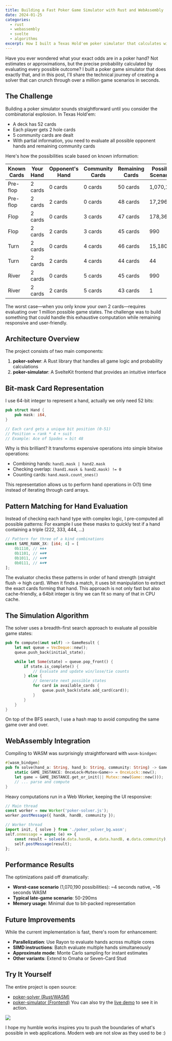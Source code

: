 ```yaml
---
title: Building a Fast Poker Game Simulator with Rust and WebAssembly
date: 2024-01-25
categories:
  - rust
  - webassembly
  - svelte
  - algorithms
excerpt: How I built a Texas Hold'em poker simulator that calculates winning odds using bit manipulation
---
```


Have you ever wondered what your exact odds are in a poker hand? Not estimates or approximations, but the precise probability calculated by evaluating every possible outcome? I built a poker game simulator that does exactly that, and in this post, I'll share the technical journey of creating a solver that can crunch through over a million game scenarios in seconds.

## The Challenge

Building a poker simulator sounds straightforward until you consider the combinatorial explosion. In Texas Hold'em:
- A deck has 52 cards
- Each player gets 2 hole cards
- 5 community cards are dealt
- With partial information, you need to evaluate all possible opponent hands and remaining community cards

Here's how the possibilities scale based on known information:

| Known Cards | Your Hand | Opponent's Hand | Community Cards | Remaining Cards | Possible Scenarios |
|-------------|-----------|-----------------|-----------------|-----------------|-------------------|
| Pre-flop | 2 cards | 0 cards | 0 cards | 50 cards | 1,070,190 |
| Pre-flop | 2 cards | 2 cards | 0 cards | 48 cards | 17,296 |
| Flop | 2 cards | 0 cards | 3 cards | 47 cards | 178,365 |
| Flop | 2 cards | 2 cards | 3 cards | 45 cards | 990 |
| Turn | 2 cards | 0 cards | 4 cards | 46 cards | 15,180 |
| Turn | 2 cards | 2 cards | 4 cards | 44 cards | 44 |
| River | 2 cards | 0 cards | 5 cards | 45 cards | 990 |
| River | 2 cards | 2 cards | 5 cards | 43 cards | 1 |

The worst case—when you only know your own 2 cards—requires evaluating over 1 million possible game states. The challenge was to build something that could handle this exhaustive computation while remaining responsive and user-friendly.

## Architecture Overview

The project consists of two main components:

1. **poker-solver**: A Rust library that handles all game logic and probability calculations
2. **poker-simulator**: A SvelteKit frontend that provides an intuitive interface

## Bit-mask Card Representation

I use 64-bit integer to represent a hand, actually we only need 52 bits:

```rust
pub struct Hand {
    pub mask: i64,
}

// Each card gets a unique bit position (0-51)
// Position = rank * 4 + suit
// Example: Ace of Spades = bit 48
```

Why is this brilliant? It transforms expensive operations into simple bitwise operations:
- Combining hands: `hand1.mask | hand2.mask`
- Checking overlap: `(hand1.mask & hand2.mask) != 0`
- Counting cards: `hand.mask.count_ones()`

This representation allows us to perform hand operations in O(1) time instead of iterating through card arrays.

## Pattern Matching for Hand Evaluation

Instead of checking each hand type with complex logic, I pre-computed all possible patterns:
For example I use these masks to quickly test if a hand containing a triple (222, 333, 444, ...)
```rust
// Pattern for three of a kind combinations
const SAME_RANK_3X: [i64; 4] = [
    0b1110, // ♠♣♦
    0b1101, // ♠♣♥
    0b1011, // ♠♦♥
    0b0111, // ♣♦♥
];
```

The evaluator checks these patterns in order of hand strength (straight flush → high card). When it finds a match, it uses bit manipulation to extract the exact cards forming that hand. This approach is not only fast but also cache-friendly, a 64bit integer is tiny we can fit so many of that in CPU cache.

## The Simulation Algorithm

The solver uses a breadth-first search approach to evaluate all possible game states:

```rust
pub fn compute(&mut self) -> GameResult {
    let mut queue = VecDeque::new();
    queue.push_back(initial_state);

    while let Some(state) = queue.pop_front() {
        if state.is_complete() {
            // Evaluate and update win/lose/tie counts
        } else {
            // Generate next possible states
            for card in available_cards {
                queue.push_back(state.add_card(card));
            }
        }
    }
}
```

On top of the BFS search, I use a hash map to avoid computing the same game over and over.

## WebAssembly Integration

Compiling to WASM was surprisingly straightforward with `wasm-bindgen`:

```rust
#[wasm_bindgen]
pub fn solve(hand_a: String, hand_b: String, community: String) -> GameResult {
    static GAME_INSTANCE: OnceLock<Mutex<Game>> = OnceLock::new();
    let game = GAME_INSTANCE.get_or_init(|| Mutex::new(Game::new()));
    // ... parse and compute
}
```

Heavy computations run in a Web Worker, keeping the UI responsive:

```javascript
// Main thread
const worker = new Worker('poker-solver.js');
worker.postMessage({ handA, handB, community });

// Worker thread
import init, { solve } from './poker_solver_bg.wasm';
self.onmessage = async (e) => {
    const result = solve(e.data.handA, e.data.handB, e.data.community);
    self.postMessage(result);
};
```

## Performance Results

The optimizations paid off dramatically:
- **Worst-case scenario** (1,070,190 possibilities): ~4 seconds native, ~16 seconds WASM
- **Typical late-game scenario**: 50-290ms
- **Memory usage**: Minimal due to bit-packed representation

## Future Improvements

While the current implementation is fast, there's room for enhancement:
- **Parallelization**: Use Rayon to evaluate hands across multiple cores
- **SIMD instructions**: Batch evaluate multiple hands simultaneously
- **Approximate mode**: Monte Carlo sampling for instant estimates
- **Other variants**: Extend to Omaha or Seven-Card Stud

## Try It Yourself

The entire project is open source:
- [poker-solver (Rust/WASM)](https://github.com/hucancode/poker-solver)
- [poker-simulator (Frontend)](https://github.com/hucancode/poker-simulator)
You can also try the [live demo](https://poker.lamsaoquenem.day/) to see it in action.

![](/blog/post/building-a-poker-game-simulator/web.png)

I hope my humble works inspires you to push the boundaries of what's possible in web applications. Modern web are not slow as they used to be :)
